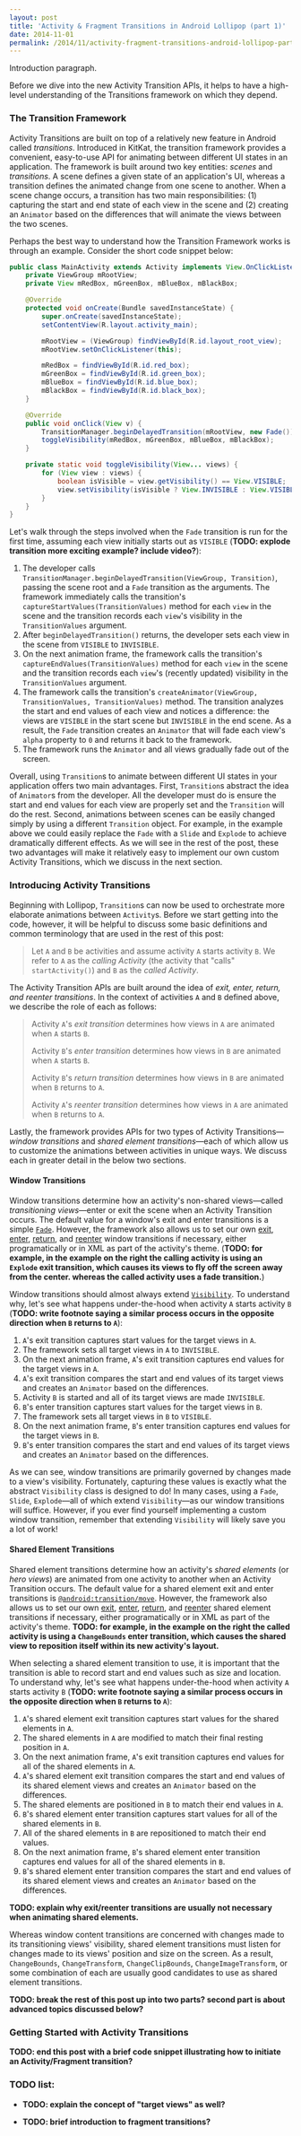 ```yaml
---
layout: post
title: 'Activity & Fragment Transitions in Android Lollipop (part 1)'
date: 2014-11-01
permalink: /2014/11/activity-fragment-transitions-android-lollipop-part1.html
---
```


Introduction paragraph.

Before we dive into the new Activity Transition APIs, it helps to have a high-level understanding of the Transitions framework on which they depend.

<!--more-->

### The Transition Framework

Activity Transitions are built on top of a relatively new feature in Android called _transitions_. Introduced in KitKat, the transition framework provides a convenient, easy-to-use API for animating between different UI states in an application. The framework is built around two key entities: _scenes_ and _transitions_. A scene defines a given state of an application's UI, whereas a transition defines the animated change from one scene to another. When a scene change occurs, a transition has two main responsibilities: (1) capturing the start and end state of each view in the scene and (2) creating an `Animator` based on the differences that will animate the views between the two scenes.

Perhaps the best way to understand how the Transition Framework works is through an example. Consider the short code snippet below:

```java
public class MainActivity extends Activity implements View.OnClickListener {
    private ViewGroup mRootView;
    private View mRedBox, mGreenBox, mBlueBox, mBlackBox;

    @Override
    protected void onCreate(Bundle savedInstanceState) {
        super.onCreate(savedInstanceState);
        setContentView(R.layout.activity_main);

        mRootView = (ViewGroup) findViewById(R.id.layout_root_view);
        mRootView.setOnClickListener(this);

        mRedBox = findViewById(R.id.red_box);
        mGreenBox = findViewById(R.id.green_box);
        mBlueBox = findViewById(R.id.blue_box);
        mBlackBox = findViewById(R.id.black_box);
    }

    @Override
    public void onClick(View v) {
        TransitionManager.beginDelayedTransition(mRootView, new Fade());
        toggleVisibility(mRedBox, mGreenBox, mBlueBox, mBlackBox);
    }

    private static void toggleVisibility(View... views) {
        for (View view : views) {
            boolean isVisible = view.getVisibility() == View.VISIBLE;
            view.setVisibility(isVisible ? View.INVISIBLE : View.VISIBLE);
        }
    }
}
```

Let's walk through the steps involved when the `Fade` transition is run for the first time, assuming each view initially starts out as `VISIBLE` (**TODO: explode transition more exciting example? include video?**):

1. The developer calls `TransitionManager.beginDelayedTransition(ViewGroup, Transition)`, passing the scene root and a `Fade` transition as the arguments. The framework immediately calls the transition's `captureStartValues(TransitionValues)` method for each `view` in the scene and the transition records each `view`'s visibility in the `TransitionValues` argument.
2. After `beginDelayedTransition()` returns, the developer sets each view in the scene from `VISIBLE` to `INVISIBLE`.
3. On the next animation frame, the framework calls the transition's `captureEndValues(TransitionValues)` method for each `view` in the scene and the transition records each `view`'s (recently updated) visibility in the `TransitionValues` argument.
4. The framework calls the transition's `createAnimator(ViewGroup, TransitionValues, TransitionValues)` method. The transition analyzes the start and end values of each view and notices a difference: the views are `VISIBLE` in the start scene but `INVISIBLE` in the end scene. As a result, the `Fade` transition creates an `Animator` that will fade each view's `alpha` property to `0` and returns it back to the framework.
5. The framework runs the `Animator` and all views gradually fade out of the screen.

Overall, using `Transition`s to animate between different UI states in your application offers two main advantages. First, `Transition`s abstract the idea of `Animator`s from the developer. All the developer must do is ensure the start and end values for each view are properly set and the `Transition` will do the rest. Second, animations between scenes can be easily changed simply by using a different `Transition` object. For example, in the example above we could easily replace the `Fade` with a `Slide` and `Explode` to achieve dramatically different effects. As we will see in the rest of the post, these two advantages will make it relatively easy to implement our own custom Activity Transitions, which we discuss in the next section.

### Introducing Activity Transitions

Beginning with Lollipop, `Transition`s can now be used to orchestrate more elaborate animations between `Activity`s. Before we start getting into the code, however, it will be helpful to discuss some basic definitions and common terminology that are used in the rest of this post:

> Let `A` and `B` be activities and assume activity `A` starts activity `B`. We refer to `A` as the _calling Activity_ (the activity that "calls" `startActivity()`) and `B` as the _called Activity_.

The Activity Transition APIs are built around the idea of _exit, enter, return, and reenter transitions_. In the context of activities `A` and `B` defined above, we describe the role of each as follows:

> Activity `A`'s _exit transition_ determines how views in `A` are animated when `A` starts `B`.
>
> Activity `B`'s _enter transition_ determines how views in `B` are animated when `A` starts `B`.
>
> Activity `B`'s _return transition_ determines how views in `B` are animated when `B` returns to `A`.
>
> Activity `A`'s _reenter transition_ determines how views in `A` are animated when `B` returns to `A`.

Lastly, the framework provides APIs for two types of Activity Transitions&mdash;_window transitions_ and _shared element transitions_&mdash;each of which allow us to customize the animations between activities in unique ways. We discuss each in greater detail in the below two sections.

#### Window Transitions

Window transitions determine how an activity's non-shared views&mdash;called _transitioning views_&mdash;enter or exit the scene when an Activity Transition occurs. The default value for a window's exit and enter transitions is a simple [`Fade`][Fade]. However, the framework also allows us to set our own [exit][setExitTransition], [enter][setEnterTransition], [return][setReturnTransition], and [reenter][setReenterTransition] window transitions if necessary, either programatically or in XML as part of the activity's theme. (**TODO: for example, in the example on the right the calling activity is using an `Explode` exit transition, which causes its views to fly off the screen away from the center. whereas the called activity uses a fade transition.**)

Window transitions should almost always extend [`Visibility`][Visibility]. To understand why, let's see what happens under-the-hood when activity `A` starts activity `B` (**TODO: write footnote saying a similar process occurs in the opposite direction when `B` returns to `A`**):

1. `A`'s exit transition captures start values for the target views in `A`.
2. The framework sets all target views in `A` to `INVISIBLE`.
3. On the next animation frame, `A`'s exit transition captures end values for the target views in `A`.
4. `A`'s exit transition compares the start and end values of its target views and creates an `Animator` based on the differences.
5. Activity `B` is started and all of its target views are made `INVISIBLE`.
6. `B`'s enter transition captures start values for the target views in `B`.
7. The framework sets all target views in `B` to `VISIBLE`.
8. On the next animation frame, `B`'s enter transition captures end values for the target views in `B`.
9. `B`'s enter transition compares the start and end values of its target views and creates an `Animator` based on the differences.

As we can see, window transitions are primarily governed by changes made to a view's visibility. Fortunately, capturing these values is exactly what the abstract `Visibility` class is designed to do! In many cases, using a `Fade`, `Slide`, `Explode`&mdash;all of which extend `Visibility`&mdash;as our window transitions will suffice. However, if you ever find yourself implementing a custom window transition, remember that extending `Visibility` will likely save you a lot of work!

#### Shared Element Transitions

Shared element transitions determine how an activity's _shared elements_ (or _hero views_) are animated from one activity to another when an Activity Transition occurs. The default value for a shared element exit and enter transitions is [`@android:transition/move`][Move]. However, the framework also allows us to set our own [exit][setSharedElementExitTransition], [enter][setSharedElementEnterTransition], [return][setSharedElementReturnTransition], and [reenter][setSharedElementReenterTransition] shared element transitions if necessary, either programatically or in XML as part of the activity's theme. **TODO: for example, in the example on the right the called activity is using a `ChangeBounds` enter transition, which causes the shared view to reposition itself within its new activity's layout.**

When selecting a shared element transition to use, it is important that the transition is able to record start and end values such as size and location. To understand why, let's see what happens under-the-hood when activity `A` starts activity `B` (**TODO: write footnote saying a similar process occurs in the opposite direction when `B` returns to `A`**):

1. `A`'s shared element exit transition captures start values for the shared elements in `A`.
2. The shared elements in `A` are modified to match their final resting position in `A`.
3. On the next animation frame, `A`'s exit transition captures end values for all of the shared elements in `A`.
4. `A`'s shared element exit transition compares the start and end values of its shared element views and creates an `Animator` based on the differences.
5. The shared elements are positioned in `B` to match their end values in `A`.
6. `B`'s shared element enter transition captures start values for all of the shared elements in `B`.
7. All of the shared elements in `B` are repositioned to match their end values.
8. On the next animation frame, `B`'s shared element enter transition captures end values for all of the shared elements in `B`.
9. `B`'s shared element enter transition compares the start and end values of its shared element views and creates an `Animator` based on the differences.

**TODO: explain why exit/reenter transitions are usually not necessary when animating shared elements.**

Whereas window content transitions are concerned with changes made to its transitioning views' visibility, shared element transitions must listen for changes made to its views' position and size on the screen. As a result, `ChangeBounds`, `ChangeTransform`, `ChangeClipBounds`, `ChangeImageTransform`, or some combination of each are usually good candidates to use as shared element transitions.

**TODO: break the rest of this post up into two parts? second part is about advanced topics discussed below?**

### Getting Started with Activity Transitions

**TODO: end this post with a brief code snippet illustrating how to initiate an Activity/Fragment transition?**

### TODO list:

* **TODO: explain the concept of "target views" as well?**
* **TODO: brief introduction to fragment transitions?**

  [setExitTransition]: https://developer.android.com/reference/android/view/Window.html#setExitTransition(android.transition.Transition)
  [setEnterTransition]: https://developer.android.com/reference/android/view/Window.html#setEnterTransition(android.transition.Transition)
  [setReturnTransition]: https://developer.android.com/reference/android/view/Window.html#setReturnTransition(android.transition.Transition)
  [setReenterTransition]: https://developer.android.com/reference/android/view/Window.html#setReenterTransition(android.transition.Transition)

  [setSharedElementExitTransition]: https://developer.android.com/reference/android/view/Window.html#setSharedElementExitTransition(android.transition.Transition)
  [setSharedElementEnterTransition]: https://developer.android.com/reference/android/view/Window.html#setSharedElementEnterTransition(android.transition.Transition)
  [setSharedElementReturnTransition]: https://developer.android.com/reference/android/view/Window.html#setSharedElementReturnTransition(android.transition.Transition)
  [setSharedElementReenterTransition]: https://developer.android.com/reference/android/view/Window.html#setSharedElementReenterTransition(android.transition.Transition)

  [Fade]: https://developer.android.com/reference/android/transition/Fade.html
  [Move]: https://android.googlesource.com/platform/frameworks/base/+/lollipop-release/core/res/res/transition/move.xml
  [Visibility]: https://developer.android.com/reference/android/transition/Visibility.html

